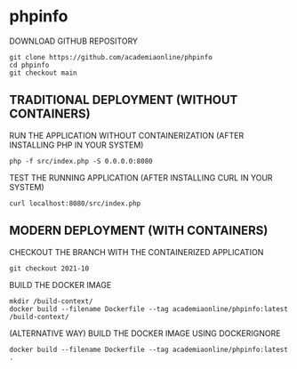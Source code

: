 # phpinfo

DOWNLOAD GITHUB REPOSITORY
```
git clone https://github.com/academiaonline/phpinfo
cd phpinfo
git checkout main
```
## TRADITIONAL DEPLOYMENT (WITHOUT CONTAINERS)
RUN THE APPLICATION WITHOUT CONTAINERIZATION (AFTER INSTALLING PHP IN YOUR SYSTEM)
```
php -f src/index.php -S 0.0.0.0:8080
```
TEST THE RUNNING APPLICATION (AFTER INSTALLING CURL IN YOUR SYSTEM)
```
curl localhost:8080/src/index.php
```
## MODERN DEPLOYMENT (WITH CONTAINERS)
CHECKOUT THE BRANCH WITH THE CONTAINERIZED APPLICATION
```
git checkout 2021-10
```
BUILD THE DOCKER IMAGE
```
mkdir /build-context/
docker build --filename Dockerfile --tag academiaonline/phpinfo:latest /build-context/
```
(ALTERNATIVE WAY) BUILD THE DOCKER IMAGE USING DOCKERIGNORE
```
docker build --filename Dockerfile --tag academiaonline/phpinfo:latest .
```
